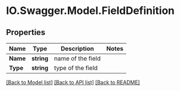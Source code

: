 # IO.Swagger.Model.FieldDefinition
## Properties

Name | Type | Description | Notes
------------ | ------------- | ------------- | -------------
**Name** | **string** | name of the field | 
**Type** | **string** | type of the field | 

[[Back to Model list]](../README.md#documentation-for-models) [[Back to API list]](../README.md#documentation-for-api-endpoints) [[Back to README]](../README.md)

